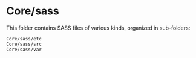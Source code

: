 # Core/sass

This folder contains SASS files of various kinds, organized in sub-folders:

    Core/sass/etc
    Core/sass/src
    Core/sass/var
